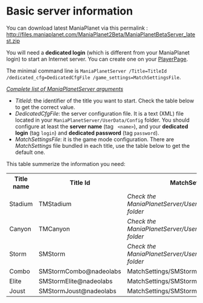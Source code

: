Basic server information
========================

You can download latest ManiaPlanet via this permalink : http://files.maniaplanet.com/ManiaPlanet2Beta/ManiaPlanetBetaServer_latest.zip

You will need a **dedicated login** (which is different from your ManiaPlanet login) to start an Internet server. You can create one on your [PlayerPage](https://player.maniaplanet.com/advanced/dedicated-servers). 

The minimal command line is `ManiaPlanetServer /Title=TitleId /dedicated_cfg=DedicatedCfgFile /game_settings=MatchSettingsFile`.

*[Complete list of ManiaPlanetServer arguments](command-line.md)*

* *TitleId*: the identifier of the title you want to start. Check the table below to get the correct value.
* *DedicatedCfgFile*: the server configuration file. It is a text (XML) file located in your `ManiaPlanetServer/UserData/Config` folder. You should configure at least the **server name** (tag ` <name>`), and your **dedicated login** (tag `login`) and **dedicated password** (tag `password`).
* *MatchSettingsFile*: it is the game mode configuration. There are *MatchSettings* file bundled in each title, use the table below to get the default one. 

This table summerize the information you need:

<table>
  <tr>
    <th>Title name</th><th>Title Id</th><th>MatchSettings file(s)</th>
  </tr>
  <tr>
    <td>Stadium</td><td>TMStadium</td><td><em>Check the ManiaPlanetServer/UserData/Maps/MatchSettings/ folder</em></td>
  </tr>
  <tr>
    <td>Canyon</td><td>TMCanyon</td><td><em>Check the ManiaPlanetServer/UserData/Maps/MatchSettings/ folder</em></td>
  </tr>
  <tr>
    <td>Storm</td><td>SMStorm</td><td><em>Check the ManiaPlanetServer/UserData/Maps/MatchSettings/ folder</em></td>
  </tr>
  <tr>
    <td>Combo</td><td>SMStormCombo@nadeolabs</td><td>MatchSettings/SMStormCombo1.txt</td>
  </tr>
  <tr>
    <td>Elite</td><td>SMStormElite@nadeolabs</td><td>MatchSettings/SMStormElite1.txt</td>
  </tr>
  <tr>
    <td>Joust</td><td>SMStormJoust@nadeolabs</td><td>MatchSettings/SMStormJoust1.txt</td>
  </tr>
</table>

